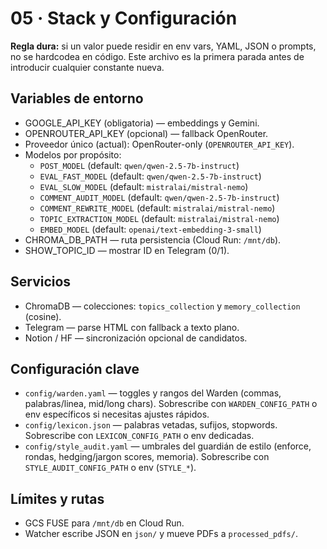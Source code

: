 # 05 · Stack y Configuración

**Regla dura:** si un valor puede residir en env vars, YAML, JSON o prompts, no se hardcodea en código. Este archivo es la primera parada antes de introducir cualquier constante nueva.

## Variables de entorno
- GOOGLE_API_KEY (obligatoria) — embeddings y Gemini.
- OPENROUTER_API_KEY (opcional) — fallback OpenRouter.
- Proveedor único (actual): OpenRouter-only (`OPENROUTER_API_KEY`).
- Modelos por propósito:
  - `POST_MODEL` (default: `qwen/qwen-2.5-7b-instruct`)
  - `EVAL_FAST_MODEL` (default: `qwen/qwen-2.5-7b-instruct`)
  - `EVAL_SLOW_MODEL` (default: `mistralai/mistral-nemo`)
  - `COMMENT_AUDIT_MODEL` (default: `qwen/qwen-2.5-7b-instruct`)
  - `COMMENT_REWRITE_MODEL` (default: `mistralai/mistral-nemo`)
  - `TOPIC_EXTRACTION_MODEL` (default: `mistralai/mistral-nemo`)
  - `EMBED_MODEL` (default: `openai/text-embedding-3-small`)
- CHROMA_DB_PATH — ruta persistencia (Cloud Run: `/mnt/db`).
- SHOW_TOPIC_ID — mostrar ID en Telegram (0/1).

## Servicios
- ChromaDB — colecciones: `topics_collection` y `memory_collection` (cosine).
- Telegram — parse HTML con fallback a texto plano.
- Notion / HF — sincronización opcional de candidatos.

## Configuración clave
- `config/warden.yaml` — toggles y rangos del Warden (commas, palabras/linea, mid/long chars). Sobrescribe con `WARDEN_CONFIG_PATH` o env específicos si necesitas ajustes rápidos.
- `config/lexicon.json` — palabras vetadas, sufijos, stopwords. Sobrescribe con `LEXICON_CONFIG_PATH` o env dedicadas.
- `config/style_audit.yaml` — umbrales del guardián de estilo (enforce, rondas, hedging/jargon scores, memoria). Sobrescribe con `STYLE_AUDIT_CONFIG_PATH` o env (`STYLE_*`).

## Límites y rutas
- GCS FUSE para `/mnt/db` en Cloud Run.
- Watcher escribe JSON en `json/` y mueve PDFs a `processed_pdfs/`.
